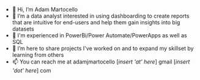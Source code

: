 - 👋 Hi, I’m Adam Martocello
- 👀 I’m a data analyst interested in using dashboarding to create reports that are intuitive for end-users and help them gain insights into big datasets
- 🌱 I'm experienced in PowerBi/Power Automate/PowerApps as well as SQL
- 💞️ I’m here to share projects I've worked on and to expand my skillset by learning from others
- 📫 You can reach me at adamjmartocello [*insert 'at' here*] gmail [*insert 'dot' here*] com

<!---
ajm119/ajm119 is a ✨ special ✨ repository because its `README.md` (this file) appears on your GitHub profile.
You can click the Preview link to take a look at your changes.
--->
